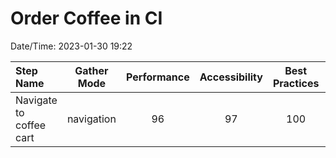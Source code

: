 # Order Coffee in CI

Date/Time: 2023-01-30 19:22

| Step Name               | Gather Mode | Performance | Accessibility | Best Practices | Seo | Pwa |
| :---------------------- | :---------: | :---------: | :-----------: | :------------: | :-: | :-: |
| Navigate to coffee cart | navigation  |     96      |      97       |      100       | 83  | 30  |